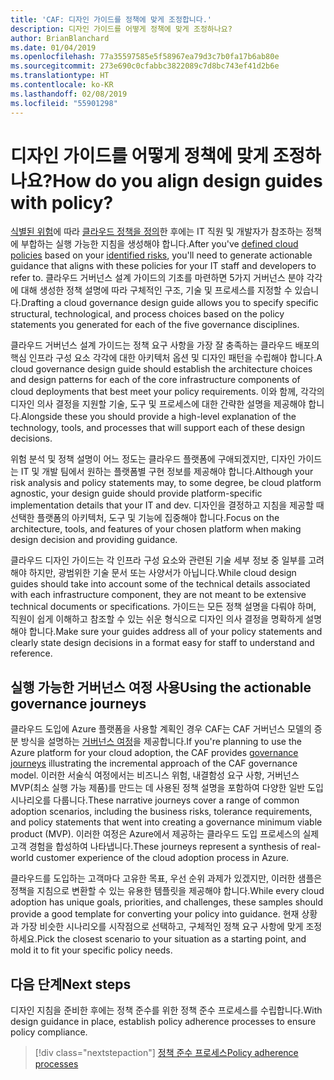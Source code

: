 ```yaml
---
title: 'CAF: 디자인 가이드를 정책에 맞게 조정합니다.'
description: 디자인 가이드를 어떻게 정책에 맞게 조정하나요?
author: BrianBlanchard
ms.date: 01/04/2019
ms.openlocfilehash: 77a35597585e5f58967ea79d3c7b0fa17b6ab80e
ms.sourcegitcommit: 273e690c0cfabbc3822089c7d8bc743ef41d2b6e
ms.translationtype: HT
ms.contentlocale: ko-KR
ms.lasthandoff: 02/08/2019
ms.locfileid: "55901298"
---
```

<!---
I've established policies. How to help developers adopt these policies?
Draft an architecture design guide.

[Aspirational statement] If you're using Azure, you can use one of ours as a starting point. The choose one of the following 6 as a starting point and mold it to fit your policies.
--->

<!-- markdownlint-disable MD026 -->

# <a name="how-do-you-align-design-guides-with-policy"></a><span data-ttu-id="7b4ab-103">디자인 가이드를 어떻게 정책에 맞게 조정하나요?</span><span class="sxs-lookup"><span data-stu-id="7b4ab-103">How do you align design guides with policy?</span></span>

<span data-ttu-id="7b4ab-104">[식별된 위험](understanding-business-risk.md)에 따라 [클라우드 정책을 정의](define-policy.md)한 후에는 IT 직원 및 개발자가 참조하는 정책에 부합하는 실행 가능한 지침을 생성해야 합니다.</span><span class="sxs-lookup"><span data-stu-id="7b4ab-104">After you've [defined cloud policies](define-policy.md) based on your [identified risks](understanding-business-risk.md), you'll need to generate actionable guidance that aligns with these policies for your IT staff and developers to refer to.</span></span> <span data-ttu-id="7b4ab-105">클라우드 거버넌스 설계 가이드의 기초를 마련하면 5가지 거버넌스 분야 각각에 대해 생성한 정책 설명에 따라 구체적인 구조, 기술 및 프로세스를 지정할 수 있습니다.</span><span class="sxs-lookup"><span data-stu-id="7b4ab-105">Drafting a cloud governance design guide allows you to specify specific structural, technological, and process choices based on the policy statements you generated for each of the five governance disciplines.</span></span>

<span data-ttu-id="7b4ab-106">클라우드 거버넌스 설계 가이드는 정책 요구 사항을 가장 잘 충족하는 클라우드 배포의 핵심 인프라 구성 요소 각각에 대한 아키텍처 옵션 및 디자인 패턴을 수립해야 합니다.</span><span class="sxs-lookup"><span data-stu-id="7b4ab-106">A cloud governance design guide should establish the architecture choices and design patterns for each of the core infrastructure components of cloud deployments that best meet your policy requirements.</span></span> <span data-ttu-id="7b4ab-107">이와 함께, 각각의 디자인 의사 결정을 지원할 기술, 도구 및 프로세스에 대한 간략한 설명을 제공해야 합니다.</span><span class="sxs-lookup"><span data-stu-id="7b4ab-107">Alongside these you should provide a high-level explanation of the technology, tools, and processes that will support each of these design decisions.</span></span>

<span data-ttu-id="7b4ab-108">위험 분석 및 정책 설명이 어느 정도는 클라우드 플랫폼에 구애되겠지만, 디자인 가이드는 IT 및 개발 팀에서 원하는 플랫폼별 구현 정보를 제공해야 합니다.</span><span class="sxs-lookup"><span data-stu-id="7b4ab-108">Although your risk analysis and policy statements may, to some degree, be cloud platform agnostic, your design guide should provide platform-specific implementation details that your IT and dev.</span></span> <span data-ttu-id="7b4ab-109">디자인을 결정하고 지침을 제공할 때 선택한 플랫폼의 아키텍처, 도구 및 기능에 집중해야 합니다.</span><span class="sxs-lookup"><span data-stu-id="7b4ab-109">Focus on the architecture, tools, and features of your chosen platform when making design decision and providing guidance.</span></span>

<span data-ttu-id="7b4ab-110">클라우드 디자인 가이드는 각 인프라 구성 요소와 관련된 기술 세부 정보 중 일부를 고려해야 하지만, 광범위한 기술 문서 또는 사양서가 아닙니다.</span><span class="sxs-lookup"><span data-stu-id="7b4ab-110">While cloud design guides should take into account some of the technical details associated with each infrastructure component, they are not meant to be extensive technical documents or specifications.</span></span> <span data-ttu-id="7b4ab-111">가이드는 모든 정책 설명을 다뤄야 하며, 직원이 쉽게 이해하고 참조할 수 있는 쉬운 형식으로 디자인 의사 결정을 명확하게 설명해야 합니다.</span><span class="sxs-lookup"><span data-stu-id="7b4ab-111">Make sure your guides address all of your policy statements and clearly state design decisions in a format easy for staff to understand and reference.</span></span>

<!-- markdownlint-enable MD033 -->

## <a name="using-the-actionable-governance-journeys"></a><span data-ttu-id="7b4ab-112">실행 가능한 거버넌스 여정 사용</span><span class="sxs-lookup"><span data-stu-id="7b4ab-112">Using the actionable governance journeys</span></span>

<span data-ttu-id="7b4ab-113">클라우드 도입에 Azure 플랫폼을 사용할 계획인 경우 CAF는 CAF 거버넌스 모델의 증분 방식을 설명하는 [거버넌스 여정](../journeys/overview.md)을 제공합니다.</span><span class="sxs-lookup"><span data-stu-id="7b4ab-113">If you're planning to use the Azure platform for your cloud adoption, the CAF provides [governance journeys](../journeys/overview.md) illustrating the incremental approach of the CAF governance model.</span></span> <span data-ttu-id="7b4ab-114">이러한 서술식 여정에서는 비즈니스 위험, 내결함성 요구 사항, 거버넌스 MVP(최소 실행 가능 제품)를 만드는 데 사용된 정책 설명을 포함하여 다양한 일반 도입 시나리오를 다룹니다.</span><span class="sxs-lookup"><span data-stu-id="7b4ab-114">These narrative journeys cover a range of common adoption scenarios, including the business risks, tolerance requirements, and policy statements that went into creating a governance minimum viable product (MVP).</span></span> <span data-ttu-id="7b4ab-115">이러한 여정은 Azure에서 제공하는 클라우드 도입 프로세스의 실제 고객 경험을 합성하여 나타냅니다.</span><span class="sxs-lookup"><span data-stu-id="7b4ab-115">These journeys represent a synthesis of real-world customer experience of the cloud adoption process in Azure.</span></span>

<span data-ttu-id="7b4ab-116">클라우드를 도입하는 고객마다 고유한 목표, 우선 순위 과제가 있겠지만, 이러한 샘플은 정책을 지침으로 변환할 수 있는 유용한 템플릿을 제공해야 합니다.</span><span class="sxs-lookup"><span data-stu-id="7b4ab-116">While every cloud adoption has unique goals, priorities, and challenges, these samples should provide a good template for converting your policy into guidance.</span></span> <span data-ttu-id="7b4ab-117">현재 상황과 가장 비슷한 시나리오를 시작점으로 선택하고, 구체적인 정책 요구 사항에 맞게 조정하세요.</span><span class="sxs-lookup"><span data-stu-id="7b4ab-117">Pick the closest scenario to your situation as a starting point, and mold it to fit your specific policy needs.</span></span>

## <a name="next-steps"></a><span data-ttu-id="7b4ab-118">다음 단계</span><span class="sxs-lookup"><span data-stu-id="7b4ab-118">Next steps</span></span>

<span data-ttu-id="7b4ab-119">디자인 지침을 준비한 후에는 정책 준수를 위한 정책 준수 프로세스를 수립합니다.</span><span class="sxs-lookup"><span data-stu-id="7b4ab-119">With design guidance in place, establish policy adherence processes to ensure policy compliance.</span></span>

> [!div class="nextstepaction"]
> [<span data-ttu-id="7b4ab-120">정책 준수 프로세스</span><span class="sxs-lookup"><span data-stu-id="7b4ab-120">Policy adherence processes</span></span>](processes.md)